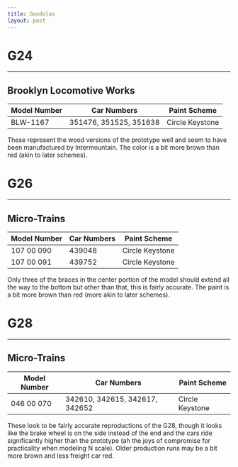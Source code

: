 ```yaml
---
title: Gondolas
layout: post
---
```


# G24
---
## Brooklyn Locomotive Works

| Model Number | Car Numbers | Paint Scheme |
|--------------|-------------|--------------|
| BLW-1167     | 351476, 351525, 351638 | Circle Keystone |

These represent the wood versions of the prototype well and seem to have been manufactured by Intermountain. The color is a bit more brown than red (akin to later schemes).

# G26
---
## Micro-Trains

| Model Number | Car Numbers | Paint Scheme |
|--------------|-------------|--------------|
| 107 00 090   | 439048 | Circle Keystone |
| 107 00 091   | 439752 | Circle Keystone |

Only three of the braces in the center portion of the model should extend all the way to the bottom but other than that, this is fairly accurate. The paint is a bit more brown than red (more akin to later schemes).

# G28
---
## Micro-Trains

| Model Number | Car Numbers         | Paint Scheme         |
|--------------|---------------------|----------------------|
| 046 00 070   | 342610, 342615, 342617, 342652 | Circle Keystone |

These look to be fairly accurate reproductions of the G28, though it looks like the brake wheel is on the side instead of the end and the cars ride significantly higher than the prototype (ah the joys of compromise for practicality when modeling N scale). Older production runs may be a bit more brown and less freight car red.



